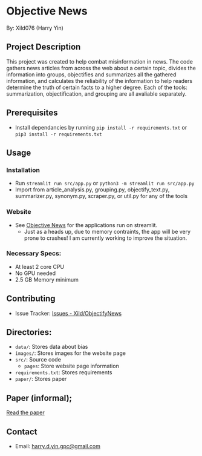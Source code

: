 # Objective News
By: Xild076 (Harry Yin)

## Project Description
This project was created to help combat misinformation in news. The code gathers news articles from across the web about a certain topic, divides the information into groups, objectifies and summarizes all the gathered information, and calculates the reliability of the information to help readers determine the truth of certain facts to a higher degree. Each of the tools: summarization, objectification, and grouping are all avaliable separately.

## Prerequisites
- Install dependancies by running `pip install -r requirements.txt` or `pip3 install -r requirements.txt`

## Usage
### Installation
- Run `streamlit run src/app.py` or `python3 -m streamlit run src/app.py`
- Import from article_analysis.py, grouping.py, objectify_text.py, summarizer.py, synonym.py, scraper.py, or util.py for any of the tools
### Website
- See [Objective News](https://objectivenews.streamlit.app/) for the applications run on streamlit.
    - Just as a heads up, due to memory contraints, the app will be very prone to crashes! I am currently working to improve the situation.
### Necessary Specs:
- At least 2 core CPU
- No GPU needed
- 2.5 GB Memory minimum

## Contributing
- Issue Tracker: [Issues - Xild/ObjectifyNews](https://github.com/Xild076/ObjectiveNews/issues)

## Directories:
- `data/`: Stores data about bias
- `images/`: Stores images for the website page
- `src/`: Source code
    - `pages`: Store website page information
- `requirements.txt`: Stores requirements
- `paper/`: Stores paper

## Paper (informal);
[Read the paper](./paper/paper.md)

## Contact
- Email: harry.d.yin.gpc@gmail.com
